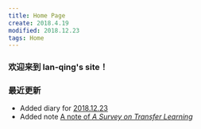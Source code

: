 ```yaml
---
title: Home Page
create: 2018.4.19
modified: 2018.12.23
tags: Home
---
```


### 欢迎来到 lan-qing's site！

### 最近更新
- Added diary for [2018.12.23](./blog/181223/today.html)
- Added note [A note of *A Survey on Transfer Learning*](./blog/180602/ASoTL.html)